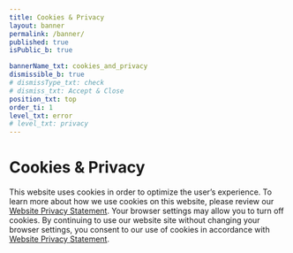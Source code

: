 ```yaml
---
title: Cookies & Privacy
layout: banner
permalink: /banner/
published: true
isPublic_b: true

bannerName_txt: cookies_and_privacy
dismissible_b: true
# dismissType_txt: check
# dismiss_txt: Accept & Close
position_txt: top
order_ti: 1
level_txt: error
# level_txt: privacy
---
```


# Cookies & Privacy

This website uses cookies in order to optimize the user’s experience. To learn more about how we use cookies on this website, please review our [Website Privacy Statement](https://oicr.on.ca/website-privacy-statement/). Your browser settings may allow you to turn off cookies. By continuing to use our website site without changing your browser settings, you consent to our use of cookies in accordance with [Website Privacy Statement](https://oicr.on.ca/website-privacy-statement/).
